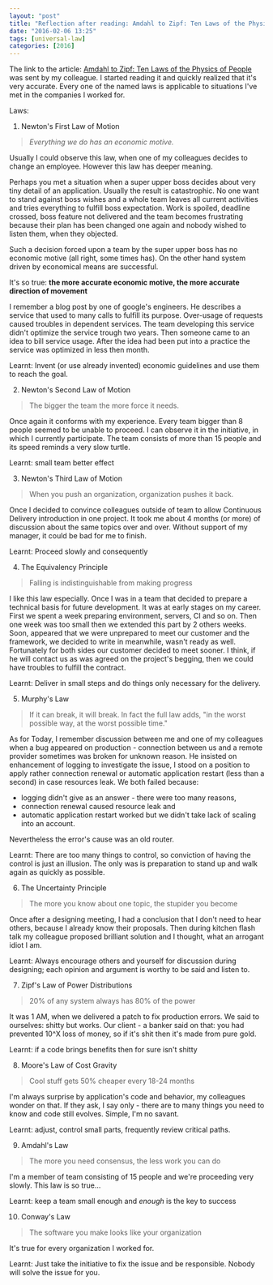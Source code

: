 ```yaml
---
layout: "post"
title: "Reflection after reading: Amdahl to Zipf: Ten Laws of the Physics of People"
date: "2016-02-06 13:25"
tags: [universal-law]
categories: [2016]
---
```


The link to the article: [Amdahl to Zipf: Ten Laws of the Physics of People](http://hintjens.com/blog:100)
was sent by my colleague. I started reading it and quickly realized that it's very accurate.
Every one of the named laws is applicable to situations I've met in the companies I worked for.

Laws:
1. Newton's First Law of Motion

  > *Everything we do has an economic motive.*

  Usually I could observe this law, when one of my colleagues decides to change an employee. However this law has deeper meaning.

  Perhaps you met a situation when a super upper boss decides about very tiny detail of an application. Usually the result is catastrophic. No one want to stand against boss wishes and a whole team leaves all current activities and tries everything to fulfill boss expectation. Work is spoiled, deadline crossed, boss feature not delivered and the team becomes frustrating because their plan has been changed one again and nobody wished to listen them, when they objected.

  Such a decision forced upon a team by the super upper boss has no economic motive (all right, some times has). On the other hand system driven by economical means are successful.

  It's so true: **the more accurate economic motive, the more accurate direction of movement**

  I remember a blog post by one of google's engineers. He describes a service that used to many calls to fulfill its purpose. Over-usage of requests caused troubles in dependent services. The team developing this service didn't optimize the service trough two years. Then someone came to an idea to bill service usage. After the idea had been put into a practice the service was optimized in less then month.

  Learnt: Invent (or use already invented) economic guidelines and use them to reach the goal.

2. Newton's Second Law of Motion

  > The bigger the team the more force it needs.

  Once again it conforms with my experience. Every team bigger than 8 people seemed to be unable to proceed. I can observe it in the initiative, in which I currently participate. The team consists of more than 15 people and its speed reminds a very slow turtle.

  Learnt: small team better effect

3. Newton's Third Law of Motion

  > When you push an organization, organization pushes it back.

  Once I decided to convince colleagues outside of team to allow Continuous Delivery introduction in one project. It took me about 4 months (or more) of discussion about the same topics over and over. Without support of my manager, it could be bad for me to finish.

  Learnt: Proceed slowly and consequently

4. The Equivalency Principle

  > Falling is indistinguishable from making progress

  I like this law especially. Once I was in a team that decided to prepare a technical basis for future development. It was at early stages on my career. First we spent a week preparing environment, servers, CI and so on. Then one week was too small then we extended this part by 2 others weeks. Soon, appeared that we were unprepared to meet our customer and the framework, we decided to write in meanwhile, wasn't ready as well. Fortunately for both sides our customer decided to meet sooner. I think, if he will contact us as was agreed on the project's begging, then we could have troubles to fulfill the contract.

  Learnt: Deliver in small steps and do things only necessary for the delivery.

5. Murphy's Law

  > If it can break, it will break. In fact the full law adds, "in the worst possible way, at the worst possible time."

  As for Today, I remember discussion between me and one of my colleagues when a bug appeared on production - connection between us and a remote provider sometimes was broken for unknown reason. He insisted on enhancement of logging to investigate the issue, I stood on a position to apply rather connection renewal or automatic application restart (less than a second) in case resources leak. We both failed because:
  * logging didn't give as an answer - there were too many reasons,
  * connection renewal caused resource leak and
  * automatic application restart worked but we didn't take lack of scaling into an account.

  Nevertheless the error's cause was an old router.

  Learnt: There are too many things to control, so conviction of having the control is just an illusion. The only was is preparation to stand up and walk again as quickly as possible.

6. The Uncertainty Principle

  >The more you know about one topic, the stupider you become

  Once after a designing meeting, I had a conclusion that I don't need to hear others, because I already know their proposals. Then during kitchen flash talk my colleague proposed brilliant solution and I thought, what an arrogant idiot I am.

  Learnt: Always encourage others and yourself for discussion during designing; each opinion and argument is worthy to be said and listen to.

7. Zipf's Law of Power Distributions

  > 20% of any system always has 80% of the power

  It was 1 AM, when we delivered a patch to fix production errors. We said to ourselves: shitty but works. Our client - a banker said on that: you had prevented 10^X loss of money, so if it's shit then it's made from pure gold.

  Learnt: if a code brings benefits then for sure isn't shitty

8. Moore's Law of Cost Gravity

  > Cool stuff gets 50% cheaper every 18-24 months

  I'm always surprise by application's code and behavior, my colleagues wonder on that. If they ask, I say only - there are to many things you need to know and code still evolves. Simple, I'm no savant.

  Learnt: adjust, control small parts, frequently review critical paths.

9. Amdahl's Law

  > The more you need consensus, the less work you can do

  I'm a member of team consisting of 15 people and we're proceeding very slowly. This law is so true...

  Learnt: keep a team small enough and *enough* is the key to success

10. Conway's Law

  >The software you make looks like your organization

  It's true for every organization I worked for.

  Learnt: Just take the initiative to fix the issue and be responsible. Nobody will solve the issue for you.

